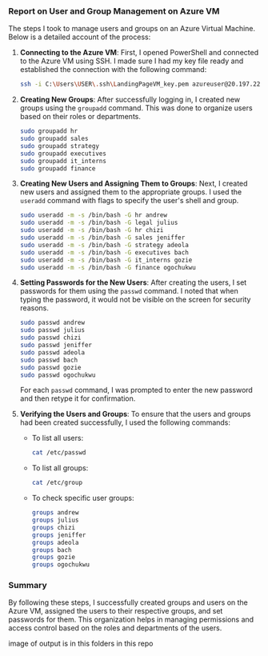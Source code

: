 ### Report on User and Group Management on Azure VM

The steps I took to manage users and groups on an Azure Virtual Machine. Below is a detailed account of the process:

1. **Connecting to the Azure VM**:
   First, I opened PowerShell and connected to the Azure VM using SSH. I made sure I had my key file ready and established the connection with the following command:
   ```sh
   ssh -i C:\Users\USER\.ssh\LandingPageVM_key.pem azureuser@20.197.228.244
   ```

2. **Creating New Groups**:
   After successfully logging in, I created new groups using the `groupadd` command. This was done to organize users based on their roles or departments.
   ```sh
   sudo groupadd hr
   sudo groupadd sales
   sudo groupadd strategy
   sudo groupadd executives
   sudo groupadd it_interns
   sudo groupadd finance
   ```

3. **Creating New Users and Assigning Them to Groups**:
   Next, I created new users and assigned them to the appropriate groups. I used the `useradd` command with flags to specify the user's shell and group.
   ```sh
   sudo useradd -m -s /bin/bash -G hr andrew
   sudo useradd -m -s /bin/bash -G legal julius
   sudo useradd -m -s /bin/bash -G hr chizi
   sudo useradd -m -s /bin/bash -G sales jeniffer
   sudo useradd -m -s /bin/bash -G strategy adeola
   sudo useradd -m -s /bin/bash -G executives bach
   sudo useradd -m -s /bin/bash -G it_interns gozie
   sudo useradd -m -s /bin/bash -G finance ogochukwu
   ```

4. **Setting Passwords for the New Users**:
   After creating the users, I set passwords for them using the `passwd` command. I noted that when typing the password, it would not be visible on the screen for security reasons.
   ```sh
   sudo passwd andrew
   sudo passwd julius
   sudo passwd chizi
   sudo passwd jeniffer
   sudo passwd adeola
   sudo passwd bach
   sudo passwd gozie
   sudo passwd ogochukwu
   ```

   For each `passwd` command, I was prompted to enter the new password and then retype it for confirmation.

5. **Verifying the Users and Groups**:
   To ensure that the users and groups had been created successfully, I used the following commands:
   - To list all users:
     ```sh
     cat /etc/passwd
     ```
   - To list all groups:
     ```sh
     cat /etc/group
     ```
   - To check specific user groups:
     ```sh
     groups andrew
     groups julius
     groups chizi
     groups jeniffer
     groups adeola
     groups bach
     groups gozie
     groups ogochukwu
     ```

### Summary
By following these steps, I successfully created groups and users on the Azure VM, assigned the users to their respective groups, and set passwords for them. This organization helps in managing permissions and access control based on the roles and departments of the users.

image of output is in this folders in this repo
